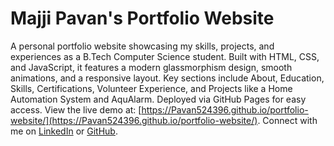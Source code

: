 # Majji Pavan's Portfolio Website

A personal portfolio website showcasing my skills, projects, and experiences as a B.Tech Computer Science student. Built with HTML, CSS, and JavaScript, it features a modern glassmorphism design, smooth animations, and a responsive layout. Key sections include About, Education, Skills, Certifications, Volunteer Experience, and Projects like a Home Automation System and AquAlarm. Deployed via GitHub Pages for easy access. View the live demo at: [https://Pavan524396.github.io/portfolio-website/](https://Pavan524396.github.io/portfolio-website/). Connect with me on [LinkedIn](https://linkedin.com/in/majji-pavan-3715882a6) or [GitHub](https://github.com/Pavan524396).